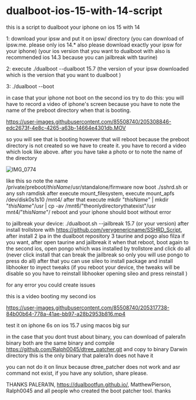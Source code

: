 # dualboot-ios-15-with-14-script
this is a script to dualboot your iphone on ios 15 with 14

1: download your ipsw and put it on ipsw/ directory (you can download of ipsw.me. please only ios 14.* also please download exactly your ipsw for your iphone) (your ios version that you want to dualboot with also is recommended ios 14.3 because you can jailbreak with taurine)

2: execute ./dualboot --dualboot 15.7 (the version of your ipsw downloaded which is the version that you want to dualboot ) 

3: ./dualboot --boot 

in case that your iphone not boot on the second ios try to do this:
you will have to record a video of iphone's screen because you have to note the name of the preboot directory when that is booting. 



https://user-images.githubusercontent.com/85508740/205308846-edc2673f-4e8c-4265-a63b-14664e4301db.MOV


so you will see that is booting however that will reboot because the preboot directory is not created so we have to create it. 
you have to record a video which look like above. after you have take a photo or to note the name of the directory 

![IMG_0774](https://user-images.githubusercontent.com/85508740/205313633-567ff020-1279-4fdc-88b1-bc0914bdda82.jpg)

like this so note the name /private/preboot/*thisName*/usr/standalone/firmware
now boot ./sshrd.sh or any ssh ramdisk after execute mount_filesystem, execute mount_apfs /dev/disk0s1s10 /mnt4/ after that execute mkdir "*thisName*" | mkdir "*thisName*"/usr | cp -av /mnt6/"theonlydirectorythatexist"/usr mnt4/"*thisName*"/
reboot and your iphone should boot without error 


to jailbreak your device: ./dualboot.sh --jailbreak 15.7 (or your version)
after install trollstore with https://github.com/verygenericname/SSHRD_Script, after install 2 ipa in the dualboot repository 3 taurine and pogo also filza if you want, after open taurine and jailbreak it when that reboot, boot again to the second ios, open pongo which was installed by trollstore and click do all (never click install that can break the jailbreak so only you will use pongo to press do all) after that you can use sileo to install package and install libhooker to inyect tweaks (if you reboot your device, the tweaks will be disable so you have to reinstall libhooker opening sileo and press reinstall )



for any error you could create issues 


this is a video booting my second ios 


https://user-images.githubusercontent.com/85508740/205317738-84b00b64-778a-41ae-bb97-a28b2953b816.mp4


test it on iphone 6s on ios 15.7 using macos big sur

in the case that you dont trust about binary, you can download of palera1n binary both are the same binary and compile https://github.com/Ralph0045/dtree_patcher.git and copy to binary Darwin directory this is the only binary that palera1n does not have it  

you can not do it on linux because dtree_patcher does not work and asr command not exist, if you have any solution, share please.


THANKS PALERA1N, https://dualbootfun.github.io/, MatthewPierson, Ralph0045 and all people who created the boot patcher tool. thanks

